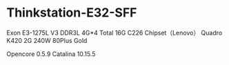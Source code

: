 # Thinkstation-E32-SFF
Exon E3-1275L V3
DDR3L 4G*4 Total 16G
C226 Chipset（Lenovo）
Quadro K420 2G
240W 80Plus Gold

Opencore 0.5.9 Catalina 10.15.5

